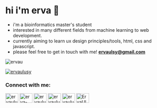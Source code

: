 <h1 align="left">hi i'm erva 🙌 </h1>


- i'm a bioinformatics master's student
- interested in many different fields from machine learning to web development.
- currently aiming to learn ux design principles/tools, html, css and javascript.
- please feel free to get in touch with me! **ervaulsy@gmail.com**

<p align="left"> <img src="https://komarev.com/ghpvc/?username=ervau&label=Profile%20views&color=0e75b6&style=flat" alt="ervau" /> </p>

<p align="left"> <a href="https://twitter.com/ervaulusy" target="blank"><img src="https://img.shields.io/twitter/follow/ervaulusy?logo=twitter&style=for-the-badge" alt="ervaulusy" /></a> </p>

<h3 align="left">Connect with me:</h3>
<p align="left">
<a href="https://twitter.com/ervaulusy" target="blank"><img align="center" src="https://raw.githubusercontent.com/rahuldkjain/github-profile-readme-generator/master/src/images/icons/Social/twitter.svg" alt="ervaulusy" height="30" width="40" /></a>
<a href="https://linkedin.com/in/erva-ulusoy" target="blank"><img align="center" src="https://raw.githubusercontent.com/rahuldkjain/github-profile-readme-generator/master/src/images/icons/Social/linked-in-alt.svg" alt="erva-ulusoy" height="30" width="40" /></a>
<a href="https://instagram.com/ervaulusy" target="blank"><img align="center" src="https://raw.githubusercontent.com/rahuldkjain/github-profile-readme-generator/master/src/images/icons/Social/instagram.svg" alt="ervaulusy" height="30" width="40" /></a>
<a href="https://dribbble.com/ervaulusy" target="blank"><img align="center" src="https://raw.githubusercontent.com/rahuldkjain/github-profile-readme-generator/master/src/images/icons/Social/dribbble.svg" alt="ervaulusy" height="30" width="40" /></a>
<a href="https://www.behance.net/ervaulusy" target="blank"><img align="center" src="https://raw.githubusercontent.com/rahuldkjain/github-profile-readme-generator/master/src/images/icons/Social/behance.svg" alt="ervaulusy" height="30" width="40" /></a>
<a href="https://www.youtube.com/channel/UCtGvNZ4_hV8p_dQAJcWmJSA" target="blank"><img align="center" src="https://raw.githubusercontent.com/rahuldkjain/github-profile-readme-generator/master/src/images/icons/Social/youtube.svg" alt="ErvaUlusoy" height="30" width="40" /></a>
</p>

